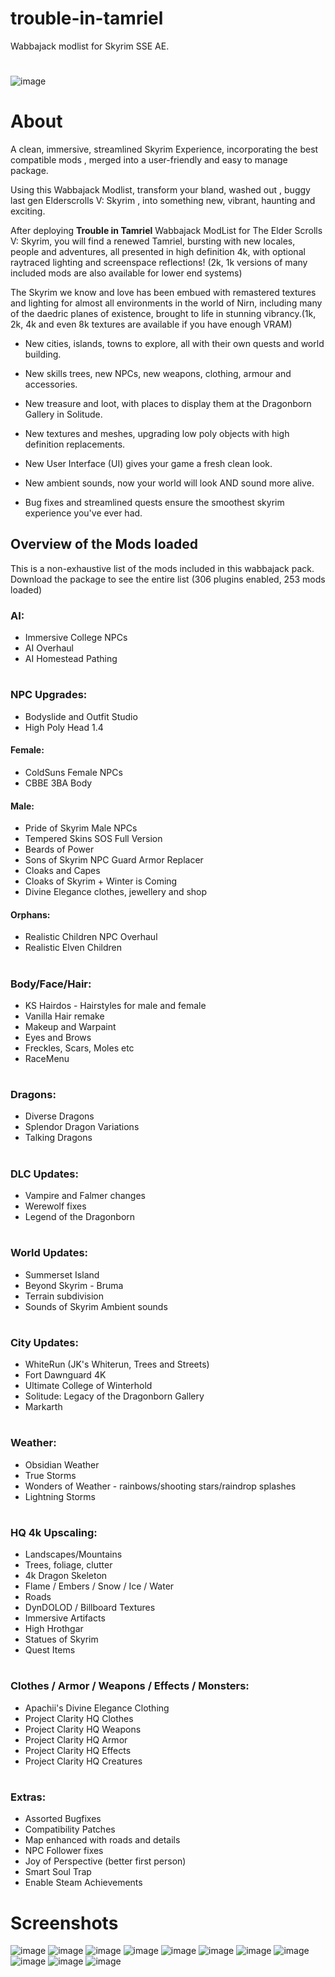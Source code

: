 # trouble-in-tamriel
Wabbajack modlist for Skyrim SSE AE.

#
![image](https://user-images.githubusercontent.com/54466974/229329227-696481d5-4fa5-4f98-bab6-2f30e1fcdee4.png)
# About

A clean, immersive, streamlined Skyrim Experience, incorporating the best compatible mods , merged into a user-friendly and easy to manage package.

Using this Wabbajack Modlist, transform your bland, washed out , buggy last gen Elderscrolls V: Skyrim , into something new, vibrant, haunting and exciting.

After deploying <b>Trouble in Tamriel</b> Wabbajack ModList for The Elder Scrolls V: Skyrim, you will find a renewed Tamriel, bursting with new locales, people and adventures, all presented in high definition 4k, with optional raytraced lighting and screenspace reflections!
(2k, 1k versions of many included mods are also available for lower end systems)

The Skyrim we know and love has been embued with remastered textures and lighting for almost all environments in the world of Nirn, including many of the daedric planes of existence, brought to life in stunning vibrancy.(1k, 2k, 4k and even 8k textures are available if you have enough VRAM)

- New cities, islands, towns to explore, all with their own quests and world building.

- New skills trees, new NPCs, new weapons, clothing, armour and accessories.

- New treasure and loot, with places to display them at the Dragonborn Gallery in Solitude.

- New textures and meshes, upgrading low poly objects with high definition replacements.

- New User Interface (UI) gives your game a fresh clean look.

- New ambient sounds, now your world will look AND sound more alive. 

- Bug fixes and streamlined quests ensure the smoothest skyrim experience you've ever had.


## Overview of the Mods loaded
This is a non-exhaustive list of the mods included in this wabbajack pack.</br>
Download the package to see the entire list (306 plugins enabled, 253 mods loaded)

### AI:
- Immersive College NPCs
- AI Overhaul
- AI Homestead Pathing
#
### NPC Upgrades:
- Bodyslide and Outfit Studio
- High Poly Head 1.4

#### Female:
- ColdSuns Female NPCs
- CBBE 3BA Body

#### Male:
- Pride of Skyrim Male NPCs
- Tempered Skins SOS Full Version
- Beards of Power
- Sons of Skyrim NPC Guard Armor Replacer
- Cloaks and Capes
- Cloaks of Skyrim + Winter is Coming
- Divine Elegance clothes, jewellery and shop

#### Orphans:
- Realistic Children NPC Overhaul 
- Realistic Elven Children
#
### Body/Face/Hair:
- KS Hairdos - Hairstyles for male and female
- Vanilla Hair remake
- Makeup and Warpaint
- Eyes and Brows
- Freckles, Scars, Moles etc
- RaceMenu
#
### Dragons:
- Diverse Dragons
- Splendor Dragon Variations
- Talking Dragons
#
### DLC Updates:
- Vampire and Falmer changes
- Werewolf fixes
- Legend of the Dragonborn
#
### World Updates:
- Summerset Island
- Beyond Skyrim - Bruma
- Terrain subdivision
- Sounds of Skyrim Ambient sounds
#
### City Updates:
- WhiteRun (JK's Whiterun, Trees and Streets)
- Fort Dawnguard 4K
- Ultimate College of Winterhold
- Solitude: Legacy of the Dragonborn Gallery
- Markarth
#
### Weather:
- Obsidian Weather
- True Storms
- Wonders of Weather - rainbows/shooting stars/raindrop splashes
- Lightning Storms
#
### HQ 4k Upscaling:
- Landscapes/Mountains
- Trees, foliage, clutter
- 4k Dragon Skeleton
- Flame / Embers / Snow / Ice / Water
- Roads
- DynDOLOD / Billboard Textures
- Immersive Artifacts
- High Hrothgar
- Statues of Skyrim
- Quest Items
#
### Clothes / Armor / Weapons / Effects / Monsters:
- Apachii's Divine Elegance Clothing
- Project Clarity HQ Clothes
- Project Clarity HQ Weapons
- Project Clarity HQ Armor
- Project Clarity HQ Effects
- Project Clarity HQ Creatures
#
### Extras:
- Assorted Bugfixes
- Compatibility Patches
- Map enhanced with roads and details
- NPC Follower fixes
- Joy of Perspective (better first person)
- Smart Soul Trap
- Enable Steam Achievements

# Screenshots
![image](https://i.imgur.com/m8xkzwI.jpg)
![image](https://i.imgur.com/hvnnF7E.jpg)
![image](https://i.imgur.com/8mA1pDU.jpg)
![image](https://i.imgur.com/NfOA8Vr.png)
![image](https://i.imgur.com/9te96gp.jpg)
![image](https://i.imgur.com/M5M0djo.jpg)
![image](https://i.imgur.com/NBkLsXH.jpg)
![image](https://i.imgur.com/WtTN8mv.jpg)
![image](https://i.imgur.com/ocoXcSP.jpg)
![image](https://i.imgur.com/gkPq72d.png)
![image](https://i.imgur.com/HoSPrgu.png)

#

